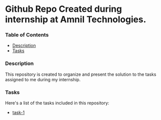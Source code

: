 # Github Repo Created during internship at Amnil Technologies.

### Table of Contents

- [Description](#description)
- [Tasks](#tasks)

### Description

This repository is created to organize and present the solution to the tasks assigned to me during my internship.

### Tasks

Here's a list of the tasks included in this repository:

- [task-1](https://github.com/dshreejal/Internship-Amnil/tree/main/task-1)
